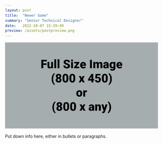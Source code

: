 ```yaml
---
layout: post
title:  "Newer Game"
summary: "Senior Technical Designer"
date:   2022-10-07 15:39:40
preview: /assets/postpreview.png
---
```


![Picture 1](/assets/fullsize.png)

Put down info here, either in bullets or paragraphs.
